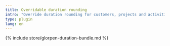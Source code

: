 ```yaml
---
title: Overridable duration rounding
intro: "Override duration rounding for customers, projects and activities"
type: plugin
lang: en
---
```


{% include store/glorpen-duration-bundle.md %}
